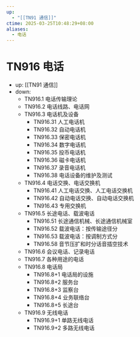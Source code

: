 ```yaml
---
up:
  - "[[TN91 通信]]"
ctime: 2025-03-25T10:48:29+08:00
aliases:
  - 电话
---
```


# TN916 电话

- up: [[TN91 通信]]
- down:	
	- TN916.1 电话传输理论
	- TN916.2 电话线路、电话网
	- TN916.3 电话机及设备
		- TN916.31 人工电话机
		- TN916.32 自动电话机
		- TN916.33 保密电话机
		- TN916.34 数字电话机
		- TN916.35 投币电话机
		- TN916.36 磁卡电话机
		- TN916.37 录音电话机
		- TN916.38 电话设备的维护及测试
	- TN916.4 电话交换、电话交换机
		- TN916.41 人工电话交换、人工电话交换机
		- TN916.42 自动电话交换、自动电话交换机
		- TN916.43 专用交换机
	- TN916.5 长途电话、载波电话
		- TN916.51 长途通信机械、长途通信机械室
		- TN916.52 载波电话：按传输途径分
		- TN916.53 载波电话：按调制方式分
		- TN916.58 音节压扩和时分话音插空技术
	- TN916.6 会议电话、记录电话
	- TN916.7 各种用途的电话
	- TN916.8 电话局
		- TN916.8+1 电话局的设施
		- TN916.8+2 服务台
		- TN916.8+3 监察台
		- TN916.8+4 业务联络台
		- TN916.8+5 长途台
	- TN916.9 无线电话
		- TN916.9+1 单路无线电话
		- TN916.9+2 多路无线电话
	
